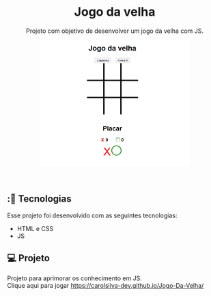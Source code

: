 <h1 align="center"> Jogo da velha </h1>

<p align="center">
Projeto com objetivo de desenvolver um jogo da velha com JS.
</p>


<p align="center">
  <img alt="img" src= ".github/preview.png" width="70%">
</p>

<br>


## :🚀 Tecnologias

Esse projeto foi desenvolvido com as seguintes tecnologias:

- HTML e CSS
-  JS


## 💻 Projeto

Projeto para aprimorar os conhecimento em JS.
<br>
Clique aqui para jogar https://carolsilva-dev.github.io/Jogo-Da-Velha/